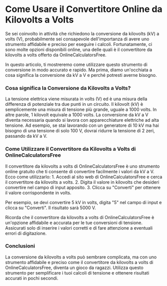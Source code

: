 Come Usare il Convertitore Online da Kilovolts a Volts
======================================================

Se sei coinvolto in attività che richiedono la conversione da kilovolts (kV) a volts (V), probabilmente sei consapevole dell'importanza di avere uno strumento affidabile e preciso per eseguire i calcoli. Fortunatamente, ci sono molte opzioni disponibili online, una delle quali è il convertitore da kilovolts a volts offerto da OnlineCalculatorsFree.

In questo articolo, ti mostreremo come utilizzare questo strumento di conversione in modo accurato e rapido. Ma prima, diamo un'occhiata a cosa significa la conversione da kV a V e perché potresti averne bisogno.

### Cosa significa la Conversione da Kilovolts a Volts?

La tensione elettrica viene misurata in volts (V) ed è una misura della differenza di potenziale tra due punti in un circuito. Il kilovolt (kV) è semplicemente una misura di tensione più grande, uguale a 1000 volts. In altre parole, 1 kilovolt equivale a 1000 volts. La conversione da kV a V diventa necessaria quando si lavora con apparecchiature elettriche ad alta tensione. Ad esempio, se stai lavorando con un generatore di 10 kV ma hai bisogno di una tensione di solo 100 V, dovrai ridurre la tensione di 2 zeri, passando da kV a V.

### Come Utilizzare il Convertitore da Kilovolts a Volts di OnlineCalculatorsFree

Il convertitore da kilovolts a volts di OnlineCalculatorsFree è uno strumento online gratuito che ti consente di convertire facilmente i valori da kV a V. Ecco come utilizzarlo: 1. Accedi al sito web di OnlineCalculatorsFree e cerca il convertitore da kilovolts a volts.
2. Digita il valore in kilovolts che desideri convertire nel campo di input apposito.
3. Clicca su "Converti" per ottenere il valore corrispondente in volts.

Per esempio, se devi convertire 5 kV in volts, digita "5" nel campo di input e clicca su "Converti". Il risultato sarà 5000 V.

Ricorda che il convertitore da kilovolts a volts di OnlineCalculatorsFree è un'opzione affidabile e accurata per le tue conversioni di tensione. Assicurati solo di inserire i valori corretti e di fare attenzione a eventuali errori di digitazione.

### Conclusioni

La conversione da kilovolts a volts può sembrare complicata, ma con uno strumento affidabile e preciso come il convertitore da kilovolts a volts di OnlineCalculatorsFree, diventa un gioco da ragazzi. Utilizza questo strumento per semplificare i tuoi calcoli di tensione e ottenere risultati accurati in pochi secondi. 